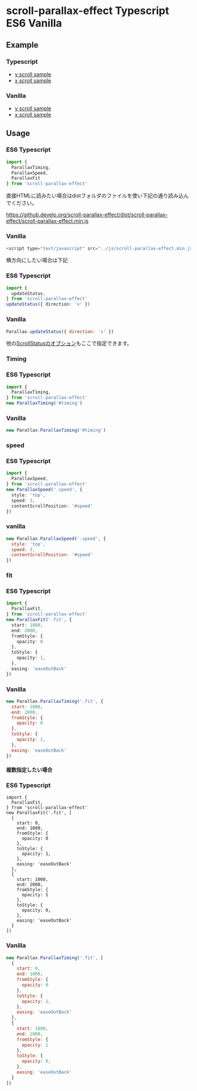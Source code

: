 # scroll-parallax-effect Typescript ES6 Vanilla

## Example
### Typescript
* [y scroll sample](http://github.develo.org/scroll-parallax-effect/docs/example/typescript/y-typescript.html)
* [x scroll sample](http://github.develo.org/scroll-parallax-effect/docs/example/typescript/x-typescript.html)

### Vanilla
* [y scroll sample](http://github.develo.org/scroll-parallax-effect/docs/example/vanilla/y-vanilla.html)
* [x scroll sample](http://github.develo.org/scroll-parallax-effect/docs/example/vanilla/x-vanilla.html)

## Usage

### ES6 Typescript
```Typescript
import {
  ParallaxTiming,
  ParallaxSpeed,
  ParallaxFit
} from 'scroll-parallax-effect'
```

直接HTMLに読みたい場合はdistフォルダのファイルを使い下記の通り読み込んでください。

https://github.develo.org/scroll-parallax-effect/dist/scroll-parallax-effect/scroll-parallax-effect.min.js

### Vanilla
```javascript
<script type="text/javascript" src="../js/scroll-parallax-effect.min.js"></script>
```

横方向にしたい場合は下記

### ES6 Typescript
```Typescript
import {
  updateStatus,
} from 'scroll-parallax-effect'
updateStatus({ direction: 'x' })
```

### Vanilla
```Javascript
Parallax.updateStatus({ direction: 'x' })
```

他の[ScrollStatusのオプション](./README.md#scrollstatus-option)もここで指定できます。


### Timing

### ES6 Typescript
```Typescript
import {
  ParallaxTiming,
} from 'scroll-parallax-effect'
new ParallaxTiming('#timing')
```

### Vanilla
```Javascript
new Parallax.ParallaxTiming('#timing')
```

### speed

### ES6 Typescript
```Typescript
import {
  ParallaxSpeed,
} from 'scroll-parallax-effect'
new ParallaxSpeed('.speed', {
  style: 'top',
  speed: 3,
  contentScrollPosition: '#speed'
})
```

### vanilla
```Javascript
new Parallax.ParallaxSpeed('.speed', {
  style: 'top',
  speed: 3,
  contentScrollPosition: '#speed'
})
```

### fit

### ES6 Typescript
```Typescript
import {
  ParallaxFit,
} from 'scroll-parallax-effect'
new ParallaxFit('.fit', {
  start: 1000,
  end: 2000,
  fromStyle: {
    opacity: 0
  },
  toStyle: {
    opacity: 1,
  },
  easing: 'easeOutBack'
})
```

### Vanilla
```Javascript
new Parallax.ParallaxTiming('.fit', {
  start: 1000,
  end: 2000,
  fromStyle: {
    opacity: 0
  },
  toStyle: {
    opacity: 1,
  },
  easing: 'easeOutBack'
})
```

#### 複数指定したい場合

### ES6 Typescript
```es6
import {
  ParallaxFit,
} from 'scroll-parallax-effect'
new ParallaxFit('.fit', [
  {
    start: 0,
    end: 1000,
    fromStyle: {
      opacity: 0
    },
    toStyle: {
      opacity: 1,
    },
    easing: 'easeOutBack'
  },
  {
    start: 1000,
    end: 2000,
    fromStyle: {
      opacity: 1
    },
    toStyle: {
      opacity: 0,
    },
    easing: 'easeOutBack'
  }
])
```

### Vanilla
```Javascript
new Parallax.ParallaxTiming('.fit', [
  {
    start: 0,
    end: 1000,
    fromStyle: {
      opacity: 0
    },
    toStyle: {
      opacity: 1,
    },
    easing: 'easeOutBack'
  },
  {
    start: 1000,
    end: 2000,
    fromStyle: {
      opacity: 1
    },
    toStyle: {
      opacity: 0,
    },
    easing: 'easeOutBack'
  }
])
```